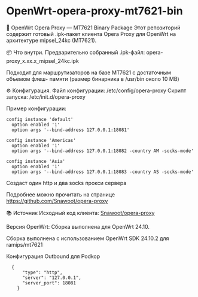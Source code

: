 # OpenWrt-opera-proxy-mt7621-bin
🧭 OpenWrt Opera Proxy — MT7621 Binary Package
Этот репозиторий содержит готовый .ipk-пакет клиента Opera Proxy для OpenWrt на архитектуре mipsel_24kc (MT7621). 


📦 Что внутри.
Предварительно собранный .ipk-файл: opera-proxy_x.xx.x_mipsel_24kc.ipk

Подходит для маршрутизаторов на базе MT7621 с достаточным объемом флеш- памяти (размер бинарника в /usr/bin около 10 MB)

⚙️ Конфигурация.
Файл конфигурации: /etc/config/opera-proxy Скрипт запуска: /etc/init.d/opera-proxy

Пример конфигурации:
```
config instance 'default'
  option enabled '1'
  option args '--bind-address 127.0.0.1:18081'

config instance 'Americas'
  option enabled '1'
  option args '--bind-address 127.0.0.1:18082 -country AM -socks-mode'

config instance 'Asia'
  option enabled '1'
  option args '--bind-address 127.0.0.1:18083 -country AS -socks-mode'
```
Создаст один http и два socks прокси сервера

  Подробнее можно прочитать на странице https://github.com/Snawoot/opera-proxy

  📚 Источник
Исходный код клиента: [Snawoot/opera-proxy](https://github.com/Snawoot/opera-proxy)

Версия OpenWrt: Сборка выполнена для OpenWrt 24.10.

Сборка выполнена с использованием OpenWrt SDK 24.10.2 для ramips/mt7621

Конфигурация Outbound для Podkop
```
  {
      "type": "http",
      "server": "127.0.0.1",
      "server_port": 18081
    }
```
